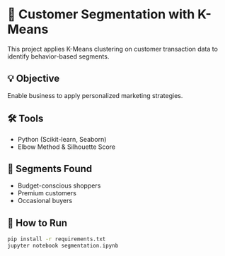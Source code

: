 # 🧠 Customer Segmentation with K-Means

This project applies K-Means clustering on customer transaction data to identify behavior-based segments.

## 💡 Objective
Enable business to apply personalized marketing strategies.

## 🛠 Tools
- Python (Scikit-learn, Seaborn)
- Elbow Method & Silhouette Score

## 🔎 Segments Found
- Budget-conscious shoppers
- Premium customers
- Occasional buyers

## 🧪 How to Run
```bash
pip install -r requirements.txt
jupyter notebook segmentation.ipynb
```
